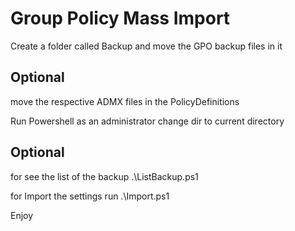 # Group Policy Mass Import
Create a folder called Backup and move the GPO backup files in it

## Optional
move the respective ADMX files in the PolicyDefinitions

Run Powershell as an administrator
change dir to current directory

## Optional
for see the list of the backup
.\ListBackup.ps1

for Import the settings run
.\Import.ps1

Enjoy